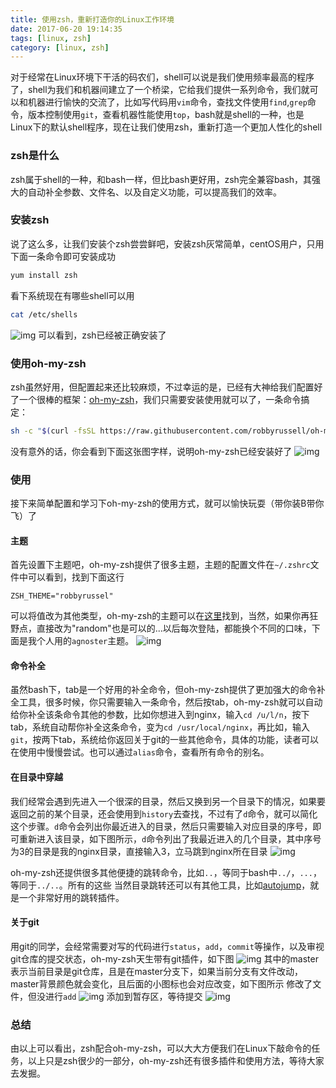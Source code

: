 ```yaml
---
title: 使用zsh，重新打造你的Linux工作环境
date: 2017-06-20 19:14:35
tags: [linux, zsh]
category: [linux, zsh]
---
```


对于经常在Linux环境下干活的码农们，shell可以说是我们使用频率最高的程序了，shell为我们和机器间建立了一个桥梁，它给我们提供一系列命令，我们就可以和机器进行愉快的交流了，比如写代码用`vim`命令，查找文件使用`find`,`grep`命令，版本控制使用`git`，查看机器性能使用`top`，bash就是shell的一种，也是Linux下的默认shell程序，现在让我们使用zsh，重新打造一个更加人性化的shell
<!--more-->

### zsh是什么

zsh属于shell的一种，和bash一样，但比bash更好用，zsh完全兼容bash，其强大的自动补全参数、文件名、以及自定义功能，可以提高我们的效率。


### 安装zsh

说了这么多，让我们安装个zsh尝尝鲜吧，安装zsh灰常简单，centOS用户，只用下面一条命令即可安装成功
```bash
yum install zsh
```
看下系统现在有哪些shell可以用
```bash
cat /etc/shells
```
![img](/images/zsh.jpg)
可以看到，zsh已经被正确安装了


### 使用oh-my-zsh

zsh虽然好用，但配置起来还比较麻烦，不过幸运的是，已经有大神给我们配置好了一个很棒的框架：[oh-my-zsh](https://github.com/robbyrussell/oh-my-zsh)，我们只需要安装使用就可以了，一条命令搞定：
```bash
sh -c "$(curl -fsSL https://raw.githubusercontent.com/robbyrussell/oh-my-zsh/master/tools/install.sh)"
```
没有意外的话，你会看到下面这张图字样，说明oh-my-zsh已经安装好了
![img](/images/oh-my-zsh.jpg)

### 使用

接下来简单配置和学习下oh-my-zsh的使用方式，就可以愉快玩耍（带你装B带你飞）了

#### 主题

首先设置下主题吧，oh-my-zsh提供了很多主题，主题的配置文件在`~/.zshrc`文件中可以看到，找到下面这行
```
ZSH_THEME="robbyrussel"
```
可以将值改为其他类型，oh-my-zsh的主题可以在[这里](https://github.com/robbyrussell/oh-my-zsh/wiki/themes)找到，当然，如果你再狂野点，直接改为"random"也是可以的...以后每次登陆，都能换个不同的口味，下面是我个人用的`agnoster`主题。
![img](/images/agnoster.jpg)

#### 命令补全

虽然bash下，tab是一个好用的补全命令，但oh-my-zsh提供了更加强大的命令补全工具，很多时候，你只需要输入一条命令，然后按tab，oh-my-zsh就可以自动给你补全该条命令其他的参数，比如你想进入到nginx，输入`cd /u/l/n`，按下tab，系统自动帮你补全这条命令，变为`cd /usr/local/nginx`，再比如，输入`git`，按两下tab，系统给你返回关于git的一些其他命令，具体的功能，读者可以在使用中慢慢尝试。也可以通过`alias`命令，查看所有命令的别名。

#### 在目录中穿越

我们经常会遇到先进入一个很深的目录，然后又换到另一个目录下的情况，如果要返回之前的某个目录，还会使用到`history`去查找，不过有了`d`命令，就可以简化这个步骤。`d`命令会列出你最近进入的目录，然后只需要输入对应目录的序号，即可重新进入该目录，如下图所示，`d`命令列出了我最近进入的几个目录，其中序号为3的目录是我的nginx目录，直接输入3，立马跳到nginx所在目录
![img](/images/d.jpg)

oh-my-zsh还提供很多其他便捷的跳转命令，比如`..`，等同于bash中`../`，`...`，等同于`../..`。所有的这些
当然目录跳转还可以有其他工具，比如[autojump](https://github.com/wting/autojump)，就是一个非常好用的跳转插件。

#### 关于git
用git的同学，会经常需要对写的代码进行`status`，`add`，`commit`等操作，以及审视git仓库的提交状态，oh-my-zsh天生带有git插件，如下图
![img](/images/git.jpg)
其中的master表示当前目录是git仓库，且是在master分支下，如果当前分支有文件改动，master背景颜色就会变化，且后面的小图标也会对应改变，如下图所示
修改了文件，但没进行`add`
![img](/images/git_not_add.jpg)
添加到暂存区，等待提交
![img](/images/git_add.jpg)

### 总结

由以上可以看出，zsh配合oh-my-zsh，可以大大方便我们在Linux下敲命令的任务，以上只是zsh很少的一部分，oh-my-zsh还有很多插件和使用方法，等待大家去发掘。

